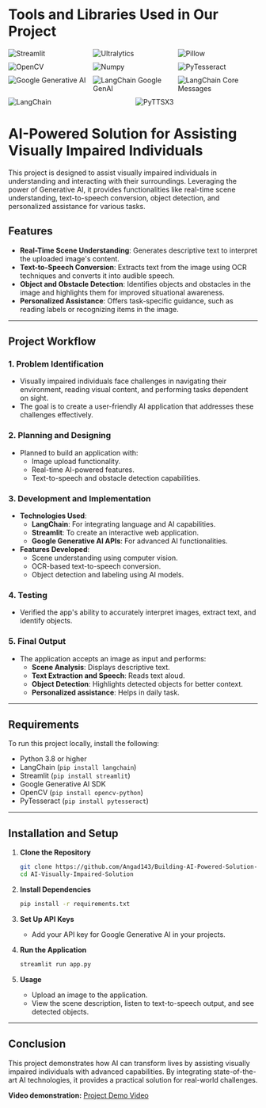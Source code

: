 # **Tools and Libraries Used in Our Project**

<div style="display: flex; flex-wrap: wrap; gap: 10px;">
  <img src="https://img.shields.io/badge/Streamlit-FF4B4B?style=flat&logo=streamlit&logoColor=white" alt="Streamlit" style="flex: 1 1 30%;">
  <img src="https://img.shields.io/badge/Ultralytics-41b883?style=flat&logo=ultralytics&logoColor=white" alt="Ultralytics" style="flex: 1 1 30%;">
  <img src="https://img.shields.io/badge/Pillow-3C1A74?style=flat&logo=pillow&logoColor=white" alt="Pillow" style="flex: 1 1 30%;">
  <img src="https://img.shields.io/badge/OpenCV-5C3EE8?style=flat&logo=opencv&logoColor=white" alt="OpenCV" style="flex: 1 1 30%;">
  <img src="https://img.shields.io/badge/Numpy-013243?style=flat&logo=numpy&logoColor=white" alt="Numpy" style="flex: 1 1 30%;">
  <img src="https://img.shields.io/badge/PyTesseract-FF4500?style=flat" alt="PyTesseract" style="flex: 1 1 30%;">
  <img src="https://img.shields.io/badge/Google%20Generative%20AI-4285F4?style=flat&logo=google&logoColor=white" alt="Google Generative AI" style="flex: 1 1 30%;">
  <img src="https://img.shields.io/badge/LangChain%20Google%20GenAI-0E76A8?style=flat" alt="LangChain Google GenAI" style="flex: 1 1 30%;">
  <img src="https://img.shields.io/badge/LangChain%20Core%20Messages-0E76A8?style=flat" alt="LangChain Core Messages" style="flex: 1 1 30%;">
  <img src="https://img.shields.io/badge/LangChain-0E76A8?style=flat" alt="LangChain" style="flex: 1 1 30%;">
  <img src="https://img.shields.io/badge/PyTTSX3-9ACD32?style=flat" alt="PyTTSX3" style="flex: 1 1 30%;">
</div> 

# AI-Powered Solution for Assisting Visually Impaired Individuals  

This project is designed to assist visually impaired individuals in understanding and interacting with their surroundings. Leveraging the power of Generative AI, it provides functionalities like real-time scene understanding, text-to-speech conversion, object detection, and personalized assistance for various tasks.  

## Features  

- **Real-Time Scene Understanding**: Generates descriptive text to interpret the uploaded image's content.  
- **Text-to-Speech Conversion**: Extracts text from the image using OCR techniques and converts it into audible speech.  
- **Object and Obstacle Detection**: Identifies objects and obstacles in the image and highlights them for improved situational awareness.  
- **Personalized Assistance**: Offers task-specific guidance, such as reading labels or recognizing items in the image.  

---

## Project Workflow  

### 1. **Problem Identification**  
   - Visually impaired individuals face challenges in navigating their environment, reading visual content, and performing tasks dependent on sight.  
   - The goal is to create a user-friendly AI application that addresses these challenges effectively.  

### 2. **Planning and Designing**  
   - Planned to build an application with:  
      - Image upload functionality.  
      - Real-time AI-powered features.  
      - Text-to-speech and obstacle detection capabilities.  

### 3. **Development and Implementation**  
   - **Technologies Used**:  
      - **LangChain**: For integrating language and AI capabilities.  
      - **Streamlit**: To create an interactive web application.  
      - **Google Generative AI APIs**: For advanced AI functionalities.  
   - **Features Developed**:  
      - Scene understanding using computer vision.  
      - OCR-based text-to-speech conversion.  
      - Object detection and labeling using AI models.  

### 4. **Testing**  
   - Verified the app's ability to accurately interpret images, extract text, and identify objects.  

### 5. **Final Output**  
   - The application accepts an image as input and performs:  
      - **Scene Analysis**: Displays descriptive text.  
      - **Text Extraction and Speech**: Reads text aloud.  
      - **Object Detection**: Highlights detected objects for better context.
      - **Personalized assistance**: Helps in daily task.

---

## Requirements  

To run this project locally, install the following:  

- Python 3.8 or higher  
- LangChain (`pip install langchain`)  
- Streamlit (`pip install streamlit`)  
- Google Generative AI SDK  
- OpenCV (`pip install opencv-python`)  
- PyTesseract (`pip install pytesseract`)  

---

## Installation and Setup  

1. **Clone the Repository**  
   ```bash  
   git clone https://github.com/Angad143/Building-AI-Powered-Solution-for-Assisting-Visually-Impaired-Individuals.git
   cd AI-Visually-Impaired-Solution  
   ```  

2. **Install Dependencies**  
   ```bash  
   pip install -r requirements.txt  
   ```  

3. **Set Up API Keys**  
   - Add your API key for Google Generative AI in your projects.  

4. **Run the Application**  
   ```bash  
   streamlit run app.py  
   ```  

5. **Usage**  
   - Upload an image to the application.  
   - View the scene description, listen to text-to-speech output, and see detected objects.  

---

## Conclusion  

This project demonstrates how AI can transform lives by assisting visually impaired individuals with advanced capabilities. By integrating state-of-the-art AI technologies, it provides a practical solution for real-world challenges.  

**Video demonstration:** [Project Demo Video](#) 

